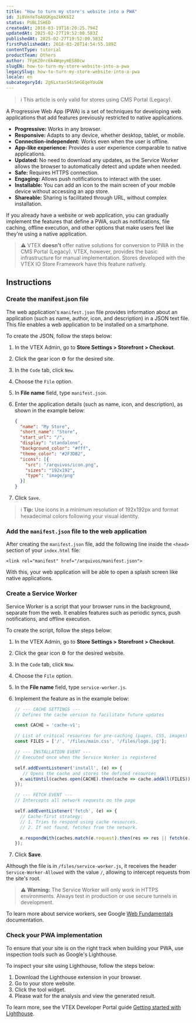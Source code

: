 ```yaml
---
title: "How to turn my store's website into a PWA"
id: 3i8VmYeToAUGKgo2kKK6I2
status: PUBLISHED
createdAt: 2018-03-19T18:20:25.794Z
updatedAt: 2025-02-27T19:52:00.583Z
publishedAt: 2025-02-27T19:52:00.583Z
firstPublishedAt: 2018-03-20T14:54:55.189Z
contentType: tutorial
productTeam: Others
author: 7FpKZ0rc6k4WqeymES80cw
slugEN: how-to-turn-my-store-website-into-a-pwa
legacySlug: how-to-turn-my-store-website-into-a-pwa
locale: en
subcategoryId: 2g6LxtasS4iSeGEqeYUuGW
---
```


> ℹ️ This article is only valid for stores using CMS Portal (Legacy).

A Progressive Web App (PWA) is a set of techniques for developing web applications that add features previously restricted to native applications.

- **Progressive:** Works in any browser.
- **Responsive:** Adapts to any device, whether desktop, tablet, or mobile.
- **Connection-independent:** Works even when the user is offline.
- **App-like experience:** Provides a user experience comparable to native applications.
- **Updated:** No need to download any updates, as the Service Worker allows the browser to automatically detect and update when needed.
- **Safe:** Requires HTTPS connection.
- **Engaging:** Allows push notifications to interact with the user.
- **Installable:** You can add an icon to the main screen of your mobile device without accessing an app store.
- **Shareable:** Sharing is facilitated through URL, without complex installation.

If you already have a website or web application, you can gradually implement the features that define a PWA, such as notifications, file caching, offline execution, and other options that make users feel like they're using a native application.

> ⚠️ VTEX **doesn't** offer native solutions for conversion to PWA in the CMS Portal (Legacy). VTEX, however, provides the basic infrastructure for manual implementation. Stores developed with the VTEX IO Store Framework have this feature natively.

## Instructions

### Create the manifest.json file

The web application's `manifest.json` file provides information about an application (such as name, author, icon, and description) in a JSON text file. This file enables a web application to be installed on a smartphone.

To create the JSON, follow the steps below:

1. In the VTEX Admin, go to **Store Settings > Storefront > Checkout**.
2. Click the gear icon ⚙️ for the desired site.
3. In the `Code` tab, click `New`.
4. Choose the `File` option.
5. In **File name** field, type `manifest.json`.
6. Enter the application details (such as name, icon, and description), as shown in the example below:

    ```json
    {
      "name": "My Store",
      "short_name": "Store",
      "start_url": "/",
      "display": "standalone",
      "background_color": "#fff",
      "theme_color": "#2F3DB2",
      "icons": [{
      	"src": "/arquivos/icon.png",
      	"sizes": "192x192",
      	"type": "image/png"
      }]
    }
    ```

7. Click `Save`.

> ℹ️ **Tip:** Use icons in a minimum resolution of 192x192px and format hexadecimal colors following your visual identity.

### Add the `manifest.json` file to the web application

After creating the `manifest.json` file, add the following line inside the `<head>` section of your `index.html` file:

```
<link rel="manifest" href="/arquivos/manifest.json">
```

With this, your web application will be able to open a splash screen like native applications.

### Create a Service Worker

Service Worker is a script that your browser runs in the background, separate from the web. It enables features such as periodic syncs, push notifications, and offline execution.

To create the script, follow the steps below:

1. In the VTEX Admin, go to **Store Settings > Storefront > Checkout**.
2. Click the gear icon ⚙️ for the desired website.
3. In the `Code` tab, click `New`.
4. Choose the `File` option.
5.  In the **File name** field, type `service-worker.js`.
6.  Implement the feature as in the example below:

    ```js
    // --- CACHE SETTINGS ---
    // Defines the cache version to facilitate future updates

    const CACHE = 'cache-v1';

    // List of critical resources for pre-caching (pages, CSS, images)
    const FILES = ['/', '/files/main.css', '/files/logo.jpg'];

    // --- INSTALLATION EVENT ---
    // Executed once when the Service Worker is registered

    self.addEventListener('install', (e) => {
       // Opens the cache and stores the defined resources
      e.waitUntil(caches.open(CACHE).then(cache => cache.addAll(FILES)));
    });

    // --- FETCH EVENT ---
    // Intercepts all network requests on the page

    self.addEventListener('fetch', (e) => {
      // Cache-first strategy:
      // 1. Tries to respond using cache resources.
      // 2. If not found, fetches from the network.

      e.respondWith(caches.match(e.request).then(res => res || fetch(e.request)));
    });
    ```

7. Click **Save**.

Although the file is in `/files/service-worker.js`, it receives the header `Service-Worker-Allowed` with the value `/`, allowing to intercept requests from the site's root.

> ⚠️ **Warning:** The Service Worker will only work in HTTPS environments. Always test in production or use secure tunnels in development.

To learn more about service workers, see Google [Web Fundamentals](https://developers.google.com/web/fundamentals/primers/service-workers/) documentation.

### Check your PWA implementation

To ensure that your site is on the right track when building your PWA, use inspection tools such as Google's Lighthouse.

To inspect your site using Lighthouse, follow the steps below:

1. Download the Lighthouse extension in your browser.
2. Go to your store website.
3. Click the tool widget.
4. Please wait for the analysis and view the generated result.

To learn more, see the VTEX Developer Portal guide [Getting started with Lighthouse](https://developers.vtex.com/docs/guides/storefront-getting-started-with-lighthouse).
